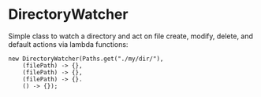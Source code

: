 # DirectoryWatcher

Simple class to watch a directory and act on file create, modify, delete, and default actions via lambda functions:

```
new DirectoryWatcher(Paths.get("./my/dir/"),
	(filePath) -> {},
	(filePath) -> {},
	(filePath) -> {}.
	() -> {});
```
